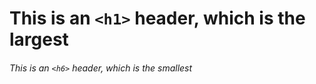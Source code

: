 # This is an `<h1>` header, which is the largest

###### This is an `<h6>` header, which is the smallest

